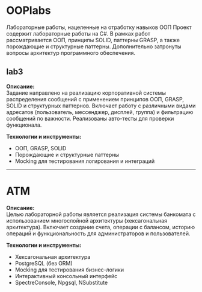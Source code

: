 # OOPlabs
Лабораторные работы, нацеленные на отработку навыков ООП
Проект содержит лабораторные работы на C#. В рамках работ рассматривается ООП,  принципы SOLID, паттерны GRASP, а также порождающие и структурные паттерны. Дополнительно затронуты вопросы архитектур программного обеспечения.
## lab3
**Описание:**  
Задание направлено на реализацию корпоративной системы распределения сообщений с применением принципов ООП, GRASP, SOLID и структурных паттернов. Включает работу с различными видами адресатов (пользователь, мессенджер, дисплей, группа) и фильтрацию сообщений по важности. Реализованы авто-тесты для проверки функционала.

**Технологии и инструменты:**  
- ООП, GRASP, SOLID  
- Порождающие и структурные паттерны  
- Mocking для тестирования логирования и интеграций

---

# ATM

**Описание:**  
Целью лабораторной работы является реализация системы банкомата с использованием многослойной архитектуры (хексагональная архитектура). Включает создание счета, операции с балансом, историю операций и функциональность для администраторов и пользователей.

**Технологии и инструменты:**  
- Хексагональная архитектура  
- PostgreSQL (без ORM)  
- Mocking для тестирования бизнес-логики  
- Интерактивный консольный интерфейс  
- SpectreConsole, Npgsql, NSubstitute
